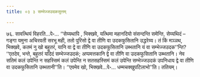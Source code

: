 ```yaml
---
title: ०३ ३ सम्भेज्जउदकसुत्तम्

---
```


७६. सावत्थियं विहरति…पे॰… ‘‘सेय्यथापि , भिक्खवे, यत्थिमा महानदियो संसन्दन्ति समेन्ति, सेय्यथिदं – गङ्गा यमुना अचिरवती सरभू मही, ततो पुरिसो द्वे वा तीणि वा उदकफुसितानि उद्धरेय्य। तं किं मञ्ञथ, भिक्खवे, कतमं नु खो बहुतरं, यानि वा द्वे वा तीणि वा उदकफुसितानि उब्भतानि यं वा सम्भेज्जउदक’’न्ति?  
‘‘एतदेव, भन्ते, बहुतरं यदिदं सम्भेज्जउदकं; अप्पमत्तकानि द्वे वा तीणि वा उदकफुसितानि उब्भतानि। नेव सतिमं कलं उपेन्ति न सहस्सिमं कलं उपेन्ति न सतसहस्सिमं कलं उपेन्ति सम्भेज्जउदकं उपनिधाय द्वे वा तीणि वा उदकफुसितानि उब्भतानी’’ति। ‘‘एवमेव खो, भिक्खवे…पे॰… धम्मचक्खुपटिलाभो’’ति। ततियम्।  

